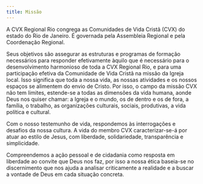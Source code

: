 ```yaml
---
title: Missão
---
```


A CVX Regional Rio congrega as Comunidades de Vida Cristã (CVX) do estado do Rio de Janeiro. <black-mark>É governada pela Assembleia Regional e pela Coordenação Regional</black-mark>. 

Seus <black-mark>objetivos</black-mark> são <black-mark>assegurar as estruturas e programas de formação</black-mark> necessários para responder efetivamente àquilo que é necessário para o desenvolvimento harmonioso de toda a CVX Regional Rio, e para uma participação efetiva da Comunidade de Vida Cristã na missão da Igreja local. Isso significa que toda a nossa vida, as nossas atividades e os nossos espaços se alimentem do envio de Cristo. Por isso, <black-mark>o campo da missão CVX não tem limites</black-mark>, estende-se a todas as dimensões da vida humana, aonde Deus nos quiser chamar: a Igreja e o mundo, os de dentro e os de fora, a família, o trabalho, as organizações culturais, sociais, produtivas, a vida política e cultural.

Com o nosso testemunho de vida, respondemos às interrogações e desafios da nossa cultura. A vida do membro CVX caracterizar-se-á por <black-mark>atuar ao estilo de Jesus</black-mark>, com liberdade, solidariedade, transparência e simplicidade.

Compreendemos a <black-mark>ação pessoal e de cidadania</black-mark> como resposta em liberdade ao convite que Deus nos faz, por isso a nossa ética baseia-se no <black-mark>discernimento</black-mark> que nos ajuda a analisar criticamente a realidade e a buscar a vontade de Deus em cada situação concreta.
